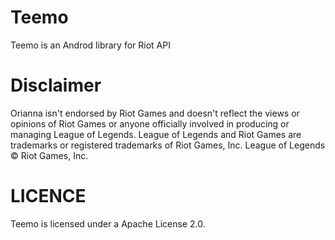 # Teemo
Teemo is an Androd library for Riot API
 
# Disclaimer
Orianna isn't endorsed by Riot Games and doesn't reflect the views or opinions of Riot Games or anyone officially involved in producing or managing League of Legends. League of Legends and Riot Games are trademarks or registered trademarks of Riot Games, Inc. League of Legends © Riot Games, Inc.

# LICENCE
Teemo is licensed under a Apache License 2.0.

